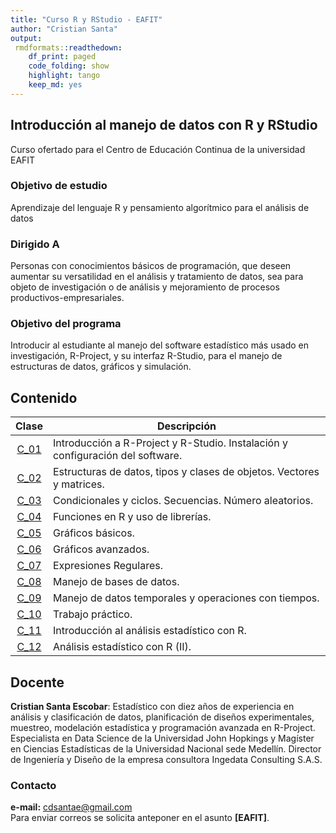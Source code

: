 ```yaml
---
title: "Curso R y RStudio - EAFIT"
author: "Cristian Santa"
output:
 rmdformats::readthedown:
    df_print: paged
    code_folding: show
    highlight: tango
    keep_md: yes
---
```




## Introducción al manejo de datos con R y RStudio

Curso ofertado para el Centro de Educación Continua de la universidad EAFIT

### Objetivo de estudio

Aprendizaje del lenguaje R y pensamiento algorítmico para el análisis de datos					

### Dirigido A

Personas con conocimientos básicos de programación, que deseen aumentar su versatilidad en el análisis y tratamiento de datos, sea para objeto de investigación o de análisis y mejoramiento de procesos productivos-empresariales.					

### Objetivo del programa

Introducir al estudiante al manejo del software estadístico más usado en investigación, R-Project, y su interfaz R-Studio, para el manejo de estructuras de datos, gráficos y simulación.					

## Contenido

| **Clase** |                                 **Descripción**                                |
|:---------:|--------------------------------------------------------------------------------|
|  <a href="./Clase01/Clase01.html">C_01</a>  | Introducción a R-Project y R-Studio. Instalación y configuración del software. |
|  <a href="./Clase02/Clase02.html">C_02</a>  | Estructuras de datos, tipos y clases de objetos. Vectores y matrices.       |
|  <a href="./Clase03/Clase03.html">C_03</a>  | Condicionales y ciclos. Secuencias. Número aleatorios.                         |
|  <a href="./Clase04/Clase04.html">C_04</a>  | Funciones en R y uso de librerías.                                             |
|  <a href="./Clase05/Clase05.html">C_05</a>  | Gráficos básicos.                                                              |
|  <a href="./Clase06/Clase06.html">C_06</a>  | Gráficos avanzados.                                                            |
|  <a href="./Clase07/Clase07.html">C_07</a>  | Expresiones Regulares.                                                         |
|  <a href="./Clase08/Clase08.html">C_08</a>  | Manejo de bases de datos.                                                      |
|  <a href="./Clase09/Clase09.html">C_09</a>  | Manejo de datos temporales y operaciones con tiempos.                          |
|  <a href="./Clase10/Clase10a.html">C_10</a>  | Trabajo práctico.                                                              |
|  <a href="./Clase11/Clase11a.html">C_11</a>  | Introducción al análisis estadístico con R.                                    |
|  <a href="./Clase12/Clase12a.html">C_12</a>  | Análisis estadístico con R (II).                                               |

## Docente

**Cristian Santa Escobar**: Estadístico con diez años de experiencia en análisis y clasificación de datos, planificación de diseños experimentales, muestreo, modelación estadística y programación avanzada en R-Project. Especialista en Data Science de la Universidad John Hopkings y Magíster en Ciencias Estadísticas de la Universidad Nacional sede Medellín. Director de Ingeniería y Diseño de la empresa consultora Ingedata Consulting S.A.S.

### Contacto

**e-mail:** cdsantae@gmail.com <br>
Para enviar correos se solicita anteponer en el asunto **[EAFIT]**.


